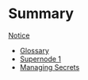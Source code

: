 # Summary

[Notice](./notice.md)

- [Glossary](glossary.md)
- [Supernode 1](network/supernode1.md)
- [Managing Secrets](operations/secrets.md)

